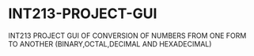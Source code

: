 # INT213-PROJECT-GUI
INT213 PROJECT GUI OF CONVERSION OF NUMBERS FROM ONE FORM TO ANOTHER (BINARY,OCTAL,DECIMAL AND HEXADECIMAL)
